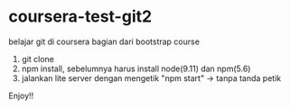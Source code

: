 # coursera-test-git2
belajar git di coursera bagian dari bootstrap course

1. git clone 
2. npm install, sebelumnya harus install node(9.11) dan npm(5.6)
3. jalankan lite server dengan mengetik "npm start" -> tanpa tanda petik

Enjoy!!
